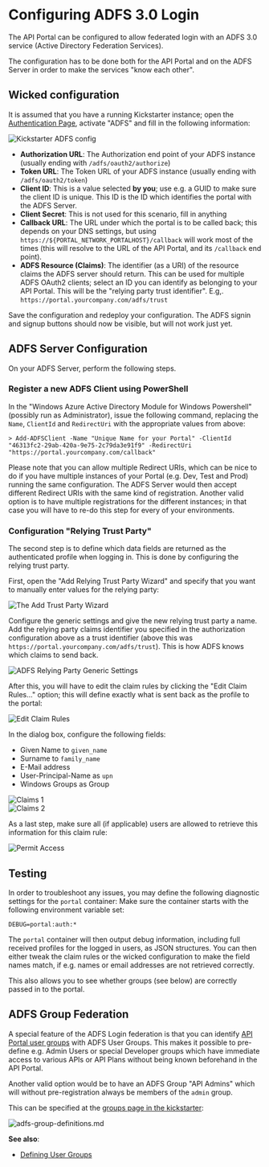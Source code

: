 # Configuring ADFS 3.0 Login

The API Portal can be configured to allow federated login with an ADFS 3.0 service (Active Directory Federation Services).

The configuration has to be done both for the API Portal and on the ADFS Server in order to make the services "know each other".

## Wicked configuration

It is assumed that you have a running Kickstarter instance; open the [Authentication Page](http://localhost:3333/auth), activate "ADFS" and fill in the following information:

![Kickstarter ADFS config](images/adfs-portal-config-1.png)

* **Authorization URL**: The Authorization end point of your ADFS instance (usually ending with `/adfs/oauth2/authorize`)
* **Token URL**: The Token URL of your ADFS instance (usually ending with `/adfs/oauth2/token`)
* **Client ID**: This is a value selected **by you**; use e.g. a GUID to make sure the client ID is unique. This ID is the ID which identifies the portal with the ADFS Server.
* **Client Secret**: This is not used for this scenario, fill in anything
* **Callback URL**: The URL under which the portal is to be called back; this depends on your DNS settings, but using `https://${PORTAL_NETWORK_PORTALHOST}/callback` will work most of the times (this will resolve to the URL of the API Portal, and its `/callback` end point).
* **ADFS Resource (Claims)**: The identifier (as a URI) of the resource claims the ADFS server should return. This can be used for multiple ADFS OAuth2 clients; select an ID you can identify as belonging to your API Portal. This will be the "relying party trust identifier". E.g,. `https://portal.yourcompany.com/adfs/trust`

Save the configuration and redeploy your configuration. The ADFS signin and signup buttons should now be visible, but will not work just yet.

## ADFS Server Configuration

On your ADFS Server, perform the following steps.

### Register a new ADFS Client using PowerShell

In the "Windows Azure Active Directory Module for Windows Powershell" (possibly run as Administrator), issue the following command, replacing the `Name`, `ClientId` and `RedirectUri` with the appropriate values from above:

```
> Add-ADFSClient -Name "Unique Name for your Portal" -ClientId "46313fc2-29ab-420a-9e75-2c79da3e91f9" -RedirectUri "https://portal.yourcompany.com/callback"
```

Please note that you can allow multiple Redirect URIs, which can be nice to do if you have multiple instances of your Portal (e.g. Dev, Test and Prod) running the same configuration. The ADFS Server would then accept different Redirect URIs with the same kind of registration. Another valid option is to have multiple registrations for the different instances; in that case you will have to re-do this step for every of your environments.

### Configuration "Relying Trust Party"

The second step is to define which data fields are returned as the authenticated profile when logging in. This is done by configuring the relying trust party.

First, open the "Add Relying Trust Party Wizard" and specify that you want to manually enter values for the relying party:

![The Add Trust Party Wizard](images/adfs-trust-party-wizard.png)

Configure the generic settings and give the new relying trust party a name. Add the relying party claims identifier you specified in the authorization configuration above as a trust identifier (above this was `https://portal.yourcompany.com/adfs/trust`). This is how ADFS knows which claims to send back.

![ADFS Relying Party Generic Settings](images/adfs-trust-generic-settings.png)

After this, you will have to edit the claim rules by clicking the "Edit Claim Rules..." option; this will define exactly what is sent back as the profile to the portal:

![Edit Claim Rules](images/adfs-trust-add-claim-rules.png)

In the dialog box, configure the following fields:

* Given Name to `given_name`
* Surname to `family_name`
* E-Mail address
* User-Principal-Name as `upn`
* Windows Groups as Group

![Claims 1](images/adfs-trust-configure-claim-rules-1.png)
<br>
![Claims 2](images/adfs-trust-configure-claim-rules-2.png)

As a last step, make sure all (if applicable) users are allowed to retrieve this information for this claim rule:

![Permit Access](images/adfs-trust-permit-access-to-claim-rule.png)

## Testing

In order to troubleshoot any issues, you may define the following diagnostic settings for the `portal` container: Make sure the container starts with the following environment variable set:

```
DEBUG=portal:auth:*
```

The `portal` container will then output debug information, including full received profiles for the logged in users, as JSON structures. You can then either tweak the claim rules or the wicked configuration to make the field names match, if e.g. names or email addresses are not retrieved correctly.

This also allows you to see whether groups (see below) are correctly passed in to the portal. 

## ADFS Group Federation

A special feature of the ADFS Login federation is that you can identify [API Portal user groups](defining-user-groups.md) with ADFS User Groups. This makes it possible to pre-define e.g. Admin Users or special Developer groups which have immediate access to various APIs or API Plans without being known beforehand in the API Portal.

Another valid option would be to have an ADFS Group "API Admins" which will without pre-registration always be members of the `admin` group.

This can be specified at the [groups page in the kickstarter](http://localhost:3333/groups):

![adfs-group-definitions.md](images/adfs-group-definitions.png)

**See also**:

* [Defining User Groups](defining-user-groups.md)
